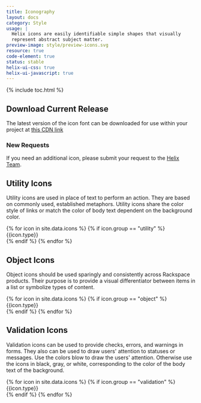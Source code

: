 ```yaml
---
title: Iconography
layout: docs
category: Style
usage: |
  Helix icons are easily identifiable simple shapes that visually
  represent abstract subject matter.
preview-image: style/preview-icons.svg
resource: true
code-element: true
status: stable
helix-ui-css: true
helix-ui-javascript: true
---
```


{% include toc.html %}

## Download Current Release
The latest version of the icon font can be downloaded for use within your
project at
[this CDN link]({{site.cdn_url}}/fonts/DS_icon_font.zip)

### New Requests
If you need an additional icon, please submit your request to the
<a href="mailto:helix.designsystem@rackspace.com?subject=Icon Request">Helix Team</a>.

## Utility Icons
Utility icons are used in place of text to perform an action. They are based on
commonly used, established metaphors. Utility icons share the color style of
links or match the color of body text dependent on the background color.

<div class="hxRow">
  {% for icon in site.data.icons %}
    {% if icon.group == "utility" %}
        <div class="hxCol-xs-12 hxCol-sm-6 hxCol-md-3 hxCol-lg-2">
          <div class="hxRow">
            <div class="hxCol">
              <div class="icon-chip">
                <hx-icon type="{{icon.type}}"></hx-icon>
              </div>
            </div>
          </div>
          <div class="hxRow">
            <div class="hxCol">
              <span class="icon-chip-text">{{icon.type}}</span>
            </div>
          </div>
        </div>
    {% endif %}
  {% endfor %}
</div>

## Object Icons

Object icons should be used sparingly and consistently across Rackspace
products. Their purpose is to provide a visual differentiator between items in
a list or symbolize types of content.

<div class="hxRow">
  {% for icon in site.data.icons %}
    {% if icon.group == "object" %}
      <div class="hxCol-xs-12 hxCol-sm-6 hxCol-md-3 hxCol-lg-2">
        <div class="hxRow">
          <div class="hxCol">
            <div class="icon-chip">
              <hx-icon type="{{icon.type}}"></hx-icon>
            </div>
          </div>
        </div>
        <div class="hxRow">
          <div class="hxCol">
            <span class="icon-chip-text">{{icon.type}}</span>
          </div>
        </div>
      </div>
    {% endif %}
  {% endfor %}
</div>

## Validation Icons
Validation icons can be used to provide checks, errors, and warnings in forms.
They also can be used to draw users' attention to statuses or messages. Use the
colors blow to draw the users' attention. Otherwise use the icons in black,
gray, or white, corresponding to the color of the body text of the background.

<div class="hxRow">
  {% for icon in site.data.icons %}
    {% if icon.group == "validation" %}
      <div class="hxCol-xs-12 hxCol-sm-6 hxCol-md-3 hxCol-lg-2">
        <div class="hxRow">
          <div class="hxCol">
            <div class="icon-chip">
              <hx-icon type="{{icon.type}}"></hx-icon>
            </div>
          </div>
        </div>
        <div class="hxRow">
          <div class="hxCol">
            <span class="icon-chip-text">{{icon.type}}</span>
          </div>
        </div>
      </div>
    {% endif %}
  {% endfor %}
</div>
